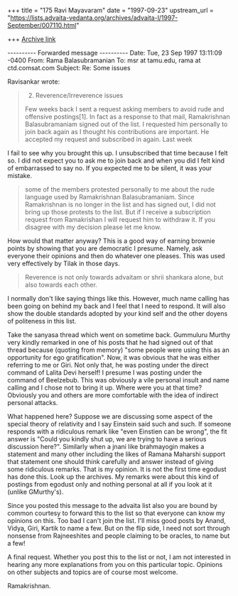 +++
title = "175 Ravi Mayavaram"
date = "1997-09-23"
upstream_url = "https://lists.advaita-vedanta.org/archives/advaita-l/1997-September/007110.html"

+++
[Archive link](https://lists.advaita-vedanta.org/archives/advaita-l/1997-September/007110.html)

---------- Forwarded message ----------
Date: Tue, 23 Sep 1997 13:11:09 -0400
From: Rama Balasubramanian <rama at ctd.comsat.com>
To: msr at tamu.edu, rama at ctd.comsat.com
Subject: Re: Some issues


Ravisankar wrote:

> 2) Reverence/Irreverence issues
>
> Few weeks back I sent a request asking members to avoid rude and
> offensive postings[1]. In fact as a response to that mail,
> Ramakrishnan Balasubramaniam signed out of the list. I requested him
> personally to join back again as I thought his contributions are
> important. He accepted my request and subscribed in again.  Last
> week

I fail to see why you brought this up. I unsubscribed that time
because I felt so. I did not expect you to ask me to join back and
when you did I felt kind of embarrassed to say no. If you expected me
to be silent, it was your mistake.

> some of the members protested personally to me about the rude language
> used by  Ramakrishnan Balasubramaniam. Since Ramakrishnan is no
> longer in the list and has signed out, I did not bring up those
> protests to the list. But if I receive a subscription request from
> Ramakrishan I will request him to withdraw it. If you disagree with my
> decision please let me know.

How would that matter anyway? This is a good way of earning brownie
points by showing that you are democratic I presume. Namely, ask
everyone their opinions and then do whatever one pleases. This was
used very effectively by Tilak in those days.

> Reverence is not only towards advaitam or shrii shankara alone, but
> also towards each other.

I normally don't like saying things like this. However, much name
calling has been going on behind my back and I feel that I need to
respond. It will also show the double standards adopted by your kind
self and the other doyens of politeness in this list.

Take the sanyasa thread which went on sometime back. Gummuluru Murthy
very kindly remarked in one of his posts that he had signed out of
that thread because (quoting from memory) "some people were using this
as an opportunity for ego gratification". Now, it was obvious that he
was either referring to me or Giri. Not only that, he was posting
under the direct command of Lalita Devi herself! I presume I was
posting under the command of Beelzebub. This was obviously a vile
personal insult and name calling and I chose not to bring it
up. Where were you at that time? Obviously you and others are more
comfortable with the idea of indirect personal attacks.

What happened here? Suppose we are discussing some aspect of the
special theory of relativity and I say Einstein said such and such. If
someone responds with a ridiculous remark like "even Einstien can be
wrong", the fit answer is "Could you kindly shut up, we are trying to
have a serious discussion here?". Similarly when a jnani like
brahmayogin  makes a statement and many other including the likes of
Ramana Maharshi support that statement one should think
carefully and answer instead of giving some ridiculous remarks. That
is my opinion. It is not the first time egodust has done this. Look
up the archives. My remarks were about this kind of postings from
egodust only and nothing personal at all if you look at it
(unlike GMurthy's).

Since you posted this message to the advaita list also you are bound
by common courtesy to forward this to the list so that everyone can
know my opinions on this. Too bad I can't join the list. I'll miss
good posts by Anand, Vidya, Giri, Kartik to name a few. But on the
flip side, I need not sort through nonsense from Rajneeshites and
people claiming to be oracles, to name but a few!

A final request. Whether you post this to the list or not, I am not
interested in hearing any more explanations from you on this particular
topic. Opinions on other subjects and topics are of course most
welcome.

Ramakrishnan.

